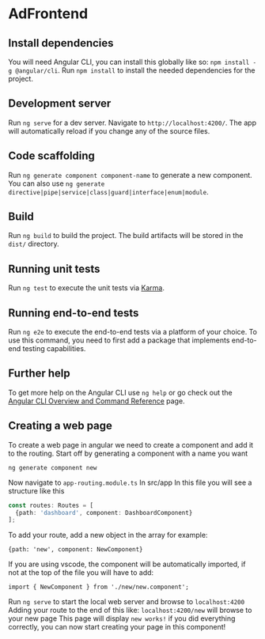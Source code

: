 # AdFrontend

## Install dependencies

You will need Angular CLI, you can install this globally like so: `npm install -g @angular/cli`.
Run `npm install` to install the needed dependencies for the project.

## Development server

Run `ng serve` for a dev server. Navigate to `http://localhost:4200/`. The app will automatically reload if you change any of the source files.

## Code scaffolding

Run `ng generate component component-name` to generate a new component. You can also use `ng generate directive|pipe|service|class|guard|interface|enum|module`.

## Build

Run `ng build` to build the project. The build artifacts will be stored in the `dist/` directory.

## Running unit tests

Run `ng test` to execute the unit tests via [Karma](https://karma-runner.github.io).

## Running end-to-end tests

Run `ng e2e` to execute the end-to-end tests via a platform of your choice. To use this command, you need to first add a package that implements end-to-end testing capabilities.

## Further help

To get more help on the Angular CLI use `ng help` or go check out the [Angular CLI Overview and Command Reference](https://angular.io/cli) page.


## Creating a web page

To create a web page in angular we need to create a component and add it to the routing.
Start off by generating a component with a name you want

`ng generate component new`

Now navigate to `app-routing.module.ts` In src/app
In this file you will see a structure like this
```ts
const routes: Routes = [
  {path: 'dashboard', component: DashboardComponent}
];
```

To add your route, add a new object in the array for example:

`{path: 'new', component: NewComponent}`

If you are using vscode, the component will be automatically imported, if not at the top of the file you will have to add:

`import { NewComponent } from './new/new.component';`

Run `ng serve` to start the local web server and browse to `localhost:4200`
Adding your route to the end of this like: `localhost:4200/new` will browse to your new page
This page will display `new works!` if you did everything correctly, you can now start creating your page in this component!
